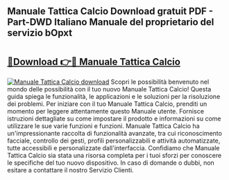 ## Manuale Tattica Calcio Download gratuit PDF - Part-DWD Italiano Manuale del proprietario del servizio bOpxt

# <h2><a href="http://df91kr.blite.top/?on=Manuale+Tattica+Calcio">🔗Download 👉🔴 Manuale Tattica Calcio</a></h2>

[![Manuale Tattica Calcio download](https://i.imgur.com/lujVjoI.png)](http://df91kr.blite.top/?on=Manuale+Tattica+Calcio)
Scopri le possibilità benvenuto nel mondo delle possibilità con il tuo nuovo Manuale Tattica Calcio! Questa guida spiega le funzionalità, le applicazioni e le soluzioni per la risoluzione dei problemi. Per iniziare con il tuo Manuale Tattica Calcio, prenditi un momento per leggere attentamente questo Manuale utente. Fornisce istruzioni dettagliate su come impostare il prodotto e informazioni su come utilizzare le sue varie funzioni e funzioni. Manuale Tattica Calcio ha un'impressionante raccolta di funzionalità avanzate, tra cui riconoscimento facciale, controllo dei gesti, profili personalizzabili e attività automatizzate, tutte accessibili e personalizzate dall'interfaccia. Confidiamo che Manuale Tattica Calcio sia stata una risorsa completa per i tuoi sforzi per conoscere le specifiche del tuo nuovo dispositivo. In caso di domande o dubbi, non esitare a contattare il nostro Servizio Clienti.
